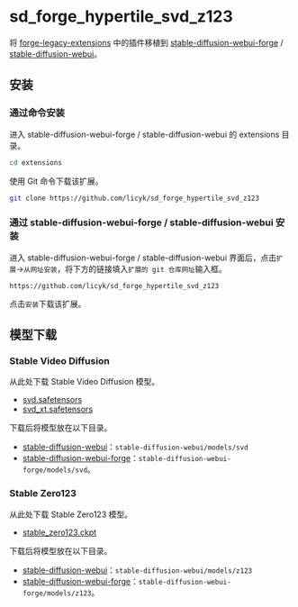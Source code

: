 # sd_forge_hypertile_svd_z123
将 [forge-legacy-extensions](https://github.com/lllyasviel/forge-legacy-extensions) 中的插件移植到 [stable-diffusion-webui-forge](https://github.com/lllyasviel/stable-diffusion-webui-forge) / [stable-diffusion-webui](https://github.com/AUTOMATIC1111/stable-diffusion-webui)。


## 安装
### 通过命令安装

进入 stable-diffusion-webui-forge / stable-diffusion-webui 的 extensions 目录。

```bash
cd extensions
```

使用 Git 命令下载该扩展。

```bash
git clone https://github.com/licyk/sd_forge_hypertile_svd_z123
```


### 通过 stable-diffusion-webui-forge / stable-diffusion-webui 安装
进入 stable-diffusion-webui-forge / stable-diffusion-webui 界面后，点击`扩展`->`从网址安装`，将下方的链接填入`扩展的 git 仓库网址`输入框。

```
https://github.com/licyk/sd_forge_hypertile_svd_z123
```

点击`安装`下载该扩展。


## 模型下载

### Stable Video Diffusion
从此处下载 Stable Video Diffusion 模型。

- [svd.safetensors](https://huggingface.co/stabilityai/stable-video-diffusion-img2vid/blob/main/svd.safetensors)
- [svd_xt.safetensors](https://huggingface.co/stabilityai/stable-video-diffusion-img2vid-xt/blob/main/svd_xt.safetensors)

下载后将模型放在以下目录。

- [stable-diffusion-webui](https://github.com/AUTOMATIC1111/stable-diffusion-webui)：`stable-diffusion-webui/models/svd`
- [stable-diffusion-webui-forge](https://github.com/lllyasviel/stable-diffusion-webui-forge)：`stable-diffusion-webui-forge/models/svd`。


### Stable Zero123
从此处下载 Stable Zero123 模型。

- [stable_zero123.ckpt](https://huggingface.co/stabilityai/stable-zero123/blob/main/stable_zero123.ckpt)

下载后将模型放在以下目录。

- [stable-diffusion-webui](https://github.com/AUTOMATIC1111/stable-diffusion-webui)：`stable-diffusion-webui/models/z123`
- [stable-diffusion-webui-forge](https://github.com/lllyasviel/stable-diffusion-webui-forge)：`stable-diffusion-webui-forge/models/z123`。
